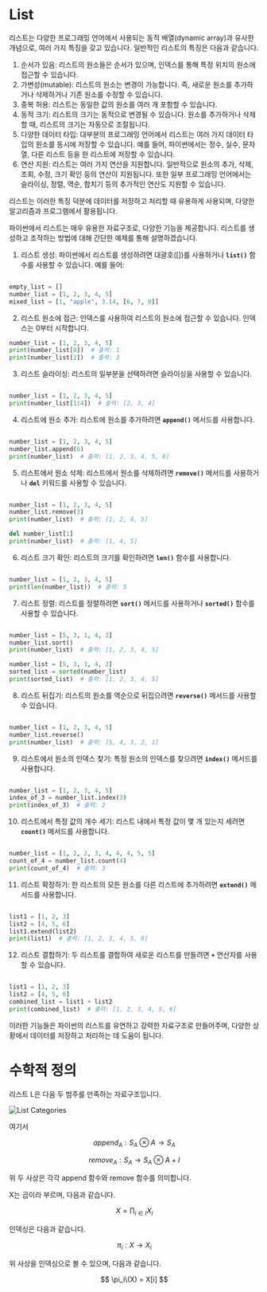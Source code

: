 <h1>List</h1>

리스트는 다양한 프로그래밍 언어에서 사용되는 동적 배열(dynamic array)과 유사한 개념으로, 여러 가지 특징을 갖고 있습니다. 일반적인 리스트의 특징은 다음과 같습니다.

1. 순서가 있음: 리스트의 원소들은 순서가 있으며, 인덱스를 통해 특정 위치의 원소에 접근할 수 있습니다.
2. 가변성(mutable): 리스트의 원소는 변경이 가능합니다. 즉, 새로운 원소를 추가하거나 삭제하거나 기존 원소를 수정할 수 있습니다.
3. 중복 허용: 리스트는 동일한 값의 원소를 여러 개 포함할 수 있습니다.
4. 동적 크기: 리스트의 크기는 동적으로 변경될 수 있습니다. 원소를 추가하거나 삭제할 때, 리스트의 크기는 자동으로 조절됩니다.
5. 다양한 데이터 타입: 대부분의 프로그래밍 언어에서 리스트는 여러 가지 데이터 타입의 원소를 동시에 저장할 수 있습니다. 예를 들어, 파이썬에서는 정수, 실수, 문자열, 다른 리스트 등을 한 리스트에 저장할 수 있습니다.
6. 연산 지원: 리스트는 여러 가지 연산을 지원합니다. 일반적으로 원소의 추가, 삭제, 조회, 수정, 크기 확인 등의 연산이 지원됩니다. 또한 일부 프로그래밍 언어에서는 슬라이싱, 정렬, 역순, 합치기 등의 추가적인 연산도 지원할 수 있습니다.

리스트는 이러한 특징 덕분에 데이터를 저장하고 처리할 때 유용하게 사용되며, 다양한 알고리즘과 프로그램에서 활용됩니다.

파이썬에서 리스트는 매우 유용한 자료구조로, 다양한 기능을 제공합니다. 리스트를 생성하고 조작하는 방법에 대해 간단한 예제를 통해 설명하겠습니다.

1. 리스트 생성:
파이썬에서 리스트를 생성하려면 대괄호([])를 사용하거나 **`list()`** 함수를 사용할 수 있습니다. 예를 들어:

```python

empty_list = []
number_list = [1, 2, 3, 4, 5]
mixed_list = [1, "apple", 3.14, [6, 7, 8]]

```

2. 리스트 원소에 접근:
인덱스를 사용하여 리스트의 원소에 접근할 수 있습니다. 인덱스는 0부터 시작합니다.

```python
number_list = [1, 2, 3, 4, 5]
print(number_list[0])  # 출력: 1
print(number_list[2])  # 출력: 3

```

3. 리스트 슬라이싱:
리스트의 일부분을 선택하려면 슬라이싱을 사용할 수 있습니다.

```python

number_list = [1, 2, 3, 4, 5]
print(number_list[1:4])  # 출력: [2, 3, 4]

```

4. 리스트에 원소 추가:
리스트에 원소를 추가하려면 **`append()`** 메서드를 사용합니다.

```python

number_list = [1, 2, 3, 4, 5]
number_list.append(6)
print(number_list)  # 출력: [1, 2, 3, 4, 5, 6]

```

5. 리스트에서 원소 삭제:
리스트에서 원소를 삭제하려면 **`remove()`** 메서드를 사용하거나 **`del`** 키워드를 사용할 수 있습니다.

```python

number_list = [1, 2, 3, 4, 5]
number_list.remove(3)
print(number_list)  # 출력: [1, 2, 4, 5]

del number_list[1]
print(number_list)  # 출력: [1, 4, 5]

```

6. 리스트 크기 확인:
리스트의 크기를 확인하려면 **`len()`** 함수를 사용합니다.

```python

number_list = [1, 2, 3, 4, 5]
print(len(number_list))  # 출력: 5

```

7. 리스트 정렬:
리스트를 정렬하려면 **`sort()`** 메서드를 사용하거나 **`sorted()`** 함수를 사용할 수 있습니다.

```python

number_list = [5, 3, 1, 4, 2]
number_list.sort()
print(number_list)  # 출력: [1, 2, 3, 4, 5]

number_list = [5, 3, 1, 4, 2]
sorted_list = sorted(number_list)
print(sorted_list)  # 출력: [1, 2, 3, 4, 5]

```

8. 리스트 뒤집기:
리스트의 원소를 역순으로 뒤집으려면 **`reverse()`** 메서드를 사용할 수 있습니다.

```python

number_list = [1, 2, 3, 4, 5]
number_list.reverse()
print(number_list)  # 출력: [5, 4, 3, 2, 1]

```

9. 리스트에서 원소의 인덱스 찾기:
특정 원소의 인덱스를 찾으려면 **`index()`** 메서드를 사용합니다.

```python

number_list = [1, 2, 3, 4, 5]
index_of_3 = number_list.index(3)
print(index_of_3)  # 출력: 2

```

10. 리스트에서 특정 값의 개수 세기:
리스트 내에서 특정 값이 몇 개 있는지 세려면 **`count()`** 메서드를 사용합니다.

```python

number_list = [1, 2, 2, 3, 4, 4, 4, 5, 5]
count_of_4 = number_list.count(4)
print(count_of_4)  # 출력: 3

```

11. 리스트 확장하기:
한 리스트의 모든 원소를 다른 리스트에 추가하려면 **`extend()`** 메서드를 사용합니다.

```python

list1 = [1, 2, 3]
list2 = [4, 5, 6]
list1.extend(list2)
print(list1)  # 출력: [1, 2, 3, 4, 5, 6]

```

12. 리스트 결합하기:
두 리스트를 결합하여 새로운 리스트를 만들려면 **`+`** 연산자를 사용할 수 있습니다.

```python

list1 = [1, 2, 3]
list2 = [4, 5, 6]
combined_list = list1 + list2
print(combined_list)  # 출력: [1, 2, 3, 4, 5, 6]

```

이러한 기능들은 파이썬의 리스트를 유연하고 강력한 자료구조로 만들어주며, 다양한 상황에서 데이터를 저장하고 처리하는 데 도움이 됩니다.

<h1>수학적 정의</h1>
리스트 L은 다음 두 범주를 만족하는 자료구조입니다.


![List Categories](https://user-images.githubusercontent.com/81010325/230601123-8e964d32-c486-48a0-96ff-9fe35d166835.JPG)


여기서


$$
append_A:S_A\otimes A\rightarrow S_A
$$

$$
remove_A:S_A→S_A⊗A+I
$$

위 두 사상은 각각 append 함수와 remove 함수를 의미합니다.

X는 곱이라 부르며, 다음과 같습니다.

$$
X = ∏_{i∈I}X_i
$$

인덱싱은 다음과 같습니다.

$$
\pi _i:X \rightarrow X_i
$$

위 사상을 인덱싱으로 볼 수 있으며, 다음과 같습니다.

$$
\pi_i\(X) = X[i]
$$
